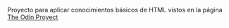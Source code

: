 Proyecto para aplicar conocimientos básicos de HTML vistos en la página
[The Odin Proyect](https://www.theodinproject.com)